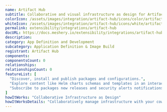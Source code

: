 ```yaml
---
name: Artifact Hub
subtitle: Collaborative and visual infrastructure as design for Artifact Hub
colorIcon: /assets/images/integration/artifact-hub/icons/color/artifact-hub-color.svg
whiteIcon: /assets/images/integration/artifact-hub/icons/white/artifact-hub-white.svg
permalink: extensibility/integrations/artifact-hub
docURL: https://docs.meshery.io/extensibility/integrations/artifact-hub
description: 
category: App Definition and Development
subcategory: Application Definition & Image Build
registrant: Artifact Hub
components: 
componentsCount: 0
relationships: 
relationshipsCount: 0
featureList: [
  "Discover, install and publish packages and configurations.",
  "Explore content like Helm charts schemas and templates in an interactive way.",
  "Subscribe to packages new releases and security alerts notifications, via email or webhooks."
]
howItWorks: "Collaborative Infrastructure as Design"
howItWorksDetails: "Collaboratively manage infrastructure with your coworkers synchronously sharing the same designs."
---
```

